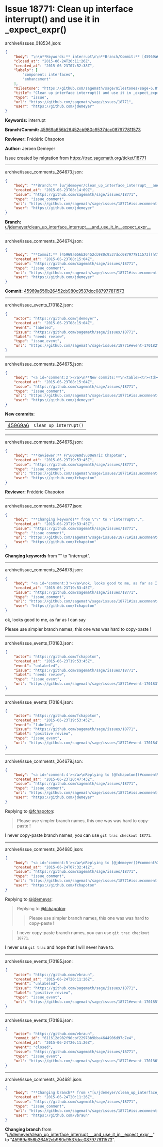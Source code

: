 # Issue 18771: Clean up interface interrupt() and use it in _expect_expr()

archive/issues_018534.json:
```json
{
    "body": "\n\n**Keywords:** interrupt\n\n**Branch/Commit:** [45969a656b26452cb980c9537dcc087977811573](https://github.com/sagemath/sagetrac-mirror/commit/45969a656b26452cb980c9537dcc087977811573)\n\n**Reviewer:** Fr\u00e9d\u00e9ric Chapoton\n\n**Author:** Jeroen Demeyer\n\nIssue created by migration from https://trac.sagemath.org/ticket/18771\n\n",
    "closed_at": "2015-06-24T20:11:26Z",
    "created_at": "2015-06-23T07:52:38Z",
    "labels": [
        "component: interfaces",
        "enhancement"
    ],
    "milestone": "https://github.com/sagemath/sage/milestones/sage-6.8",
    "title": "Clean up interface interrupt() and use it in _expect_expr()",
    "type": "issue",
    "url": "https://github.com/sagemath/sage/issues/18771",
    "user": "https://github.com/jdemeyer"
}
```


**Keywords:** interrupt

**Branch/Commit:** [45969a656b26452cb980c9537dcc087977811573](https://github.com/sagemath/sagetrac-mirror/commit/45969a656b26452cb980c9537dcc087977811573)

**Reviewer:** Frédéric Chapoton

**Author:** Jeroen Demeyer

Issue created by migration from https://trac.sagemath.org/ticket/18771





---

archive/issue_comments_264673.json:
```json
{
    "body": "**Branch:** [u/jdemeyer/clean_up_interface_interrupt___and_use_it_in__expect_expr__](https://github.com/sagemath/sagetrac-mirror/tree/u/jdemeyer/clean_up_interface_interrupt___and_use_it_in__expect_expr__)",
    "created_at": "2015-06-23T08:14:09Z",
    "issue": "https://github.com/sagemath/sage/issues/18771",
    "type": "issue_comment",
    "url": "https://github.com/sagemath/sage/issues/18771#issuecomment-264673",
    "user": "https://github.com/jdemeyer"
}
```

**Branch:** [u/jdemeyer/clean_up_interface_interrupt___and_use_it_in__expect_expr__](https://github.com/sagemath/sagetrac-mirror/tree/u/jdemeyer/clean_up_interface_interrupt___and_use_it_in__expect_expr__)



---

archive/issue_comments_264674.json:
```json
{
    "body": "**Commit:** [45969a656b26452cb980c9537dcc087977811573](https://github.com/sagemath/sagetrac-mirror/commit/45969a656b26452cb980c9537dcc087977811573)",
    "created_at": "2015-06-23T08:15:04Z",
    "issue": "https://github.com/sagemath/sage/issues/18771",
    "type": "issue_comment",
    "url": "https://github.com/sagemath/sage/issues/18771#issuecomment-264674",
    "user": "https://github.com/jdemeyer"
}
```

**Commit:** [45969a656b26452cb980c9537dcc087977811573](https://github.com/sagemath/sagetrac-mirror/commit/45969a656b26452cb980c9537dcc087977811573)



---

archive/issue_events_170182.json:
```json
{
    "actor": "https://github.com/jdemeyer",
    "created_at": "2015-06-23T08:15:04Z",
    "event": "labeled",
    "issue": "https://github.com/sagemath/sage/issues/18771",
    "label": "needs review",
    "type": "issue_event",
    "url": "https://github.com/sagemath/sage/issues/18771#event-170182"
}
```



---

archive/issue_comments_264675.json:
```json
{
    "body": "<a id='comment:2'></a>\n**New commits:**\n<table><tr><td><a href=\"https://github.com/sagemath/sagetrac-mirror/commit/45969a656b26452cb980c9537dcc087977811573\">45969a6</a></td><td><code>Clean up interrupt()</code></td></tr></table>\n",
    "created_at": "2015-06-23T08:15:04Z",
    "issue": "https://github.com/sagemath/sage/issues/18771",
    "type": "issue_comment",
    "url": "https://github.com/sagemath/sage/issues/18771#issuecomment-264675",
    "user": "https://github.com/jdemeyer"
}
```

<a id='comment:2'></a>
**New commits:**
<table><tr><td><a href="https://github.com/sagemath/sagetrac-mirror/commit/45969a656b26452cb980c9537dcc087977811573">45969a6</a></td><td><code>Clean up interrupt()</code></td></tr></table>




---

archive/issue_comments_264676.json:
```json
{
    "body": "**Reviewer:** Fr\u00e9d\u00e9ric Chapoton",
    "created_at": "2015-06-23T19:53:45Z",
    "issue": "https://github.com/sagemath/sage/issues/18771",
    "type": "issue_comment",
    "url": "https://github.com/sagemath/sage/issues/18771#issuecomment-264676",
    "user": "https://github.com/fchapoton"
}
```

**Reviewer:** Frédéric Chapoton



---

archive/issue_comments_264677.json:
```json
{
    "body": "**Changing keywords** from \"\" to \"interrupt\".",
    "created_at": "2015-06-23T19:53:45Z",
    "issue": "https://github.com/sagemath/sage/issues/18771",
    "type": "issue_comment",
    "url": "https://github.com/sagemath/sage/issues/18771#issuecomment-264677",
    "user": "https://github.com/fchapoton"
}
```

**Changing keywords** from "" to "interrupt".



---

archive/issue_comments_264678.json:
```json
{
    "body": "<a id='comment:3'></a>\nok, looks good to me, as far as I can say\n\nPlease use simpler branch names, this one was was hard to copy-paste !",
    "created_at": "2015-06-23T19:53:45Z",
    "issue": "https://github.com/sagemath/sage/issues/18771",
    "type": "issue_comment",
    "url": "https://github.com/sagemath/sage/issues/18771#issuecomment-264678",
    "user": "https://github.com/fchapoton"
}
```

<a id='comment:3'></a>
ok, looks good to me, as far as I can say

Please use simpler branch names, this one was was hard to copy-paste !



---

archive/issue_events_170183.json:
```json
{
    "actor": "https://github.com/fchapoton",
    "created_at": "2015-06-23T19:53:45Z",
    "event": "unlabeled",
    "issue": "https://github.com/sagemath/sage/issues/18771",
    "label": "needs review",
    "type": "issue_event",
    "url": "https://github.com/sagemath/sage/issues/18771#event-170183"
}
```



---

archive/issue_events_170184.json:
```json
{
    "actor": "https://github.com/fchapoton",
    "created_at": "2015-06-23T19:53:45Z",
    "event": "labeled",
    "issue": "https://github.com/sagemath/sage/issues/18771",
    "label": "positive review",
    "type": "issue_event",
    "url": "https://github.com/sagemath/sage/issues/18771#event-170184"
}
```



---

archive/issue_comments_264679.json:
```json
{
    "body": "<a id='comment:4'></a>\nReplying to [@fchapoton](#comment%3A3):\n> Please use simpler branch names, this one was was hard to copy-paste !\n\nI never copy-paste branch names, you can use `git trac checkout 18771`.",
    "created_at": "2015-06-23T20:47:43Z",
    "issue": "https://github.com/sagemath/sage/issues/18771",
    "type": "issue_comment",
    "url": "https://github.com/sagemath/sage/issues/18771#issuecomment-264679",
    "user": "https://github.com/jdemeyer"
}
```

<a id='comment:4'></a>
Replying to [@fchapoton](#comment%3A3):
> Please use simpler branch names, this one was was hard to copy-paste !

I never copy-paste branch names, you can use `git trac checkout 18771`.



---

archive/issue_comments_264680.json:
```json
{
    "body": "<a id='comment:5'></a>\nReplying to [@jdemeyer](#comment%3A4):\n> Replying to [@fchapoton](#comment%3A3):\n> > Please use simpler branch names, this one was was hard to copy-paste !\n\n> I never copy-paste branch names, you can use `git trac checkout 18771`.\n\nI never use `git trac` and hope that I will never have to.",
    "created_at": "2015-06-24T07:32:41Z",
    "issue": "https://github.com/sagemath/sage/issues/18771",
    "type": "issue_comment",
    "url": "https://github.com/sagemath/sage/issues/18771#issuecomment-264680",
    "user": "https://github.com/fchapoton"
}
```

<a id='comment:5'></a>
Replying to [@jdemeyer](#comment%3A4):
> Replying to [@fchapoton](#comment%3A3):
> > Please use simpler branch names, this one was was hard to copy-paste !

> I never copy-paste branch names, you can use `git trac checkout 18771`.

I never use `git trac` and hope that I will never have to.



---

archive/issue_events_170185.json:
```json
{
    "actor": "https://github.com/vbraun",
    "created_at": "2015-06-24T20:11:26Z",
    "event": "unlabeled",
    "issue": "https://github.com/sagemath/sage/issues/18771",
    "label": "positive review",
    "type": "issue_event",
    "url": "https://github.com/sagemath/sage/issues/18771#event-170185"
}
```



---

archive/issue_events_170186.json:
```json
{
    "actor": "https://github.com/vbraun",
    "commit_id": "611612d982f90cbf22978b9bba4644906d97c7e4",
    "created_at": "2015-06-24T20:11:26Z",
    "event": "closed",
    "issue": "https://github.com/sagemath/sage/issues/18771",
    "type": "issue_event",
    "url": "https://github.com/sagemath/sage/issues/18771#event-170186"
}
```



---

archive/issue_comments_264681.json:
```json
{
    "body": "**Changing branch** from \"[u/jdemeyer/clean_up_interface_interrupt___and_use_it_in__expect_expr__](https://github.com/sagemath/sagetrac-mirror/tree/u/jdemeyer/clean_up_interface_interrupt___and_use_it_in__expect_expr__)\" to \"[45969a656b26452cb980c9537dcc087977811573](https://github.com/sagemath/sagetrac-mirror/commit/45969a656b26452cb980c9537dcc087977811573)\".",
    "created_at": "2015-06-24T20:11:26Z",
    "issue": "https://github.com/sagemath/sage/issues/18771",
    "type": "issue_comment",
    "url": "https://github.com/sagemath/sage/issues/18771#issuecomment-264681",
    "user": "https://github.com/vbraun"
}
```

**Changing branch** from "[u/jdemeyer/clean_up_interface_interrupt___and_use_it_in__expect_expr__](https://github.com/sagemath/sagetrac-mirror/tree/u/jdemeyer/clean_up_interface_interrupt___and_use_it_in__expect_expr__)" to "[45969a656b26452cb980c9537dcc087977811573](https://github.com/sagemath/sagetrac-mirror/commit/45969a656b26452cb980c9537dcc087977811573)".
